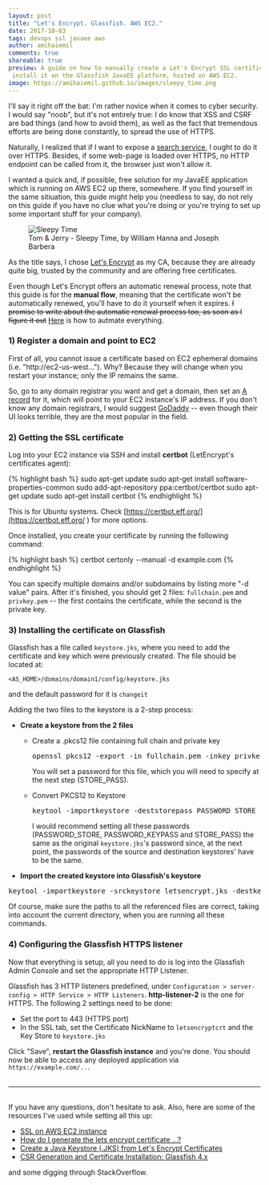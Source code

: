 ```yaml
---
layout: post
title: "Let's Encrypt. Glassfish. AWS EC2."
date: 2017-10-03
tags: devops ssl javaee aws
author: amihaiemil
comments: true
shareable: true
preview: A guide on how to manually create a Let's Encrypt SSL certificate and
 install it on the Glassfish JavaEE platform, hosted on AWS EC2.
image: https://amihaiemil.github.io/images/sleepy_time.png
---
```


I'll say it right off the bat: I'm rather novice when it comes to cyber security.
I would say "noob", but it's not entirely true: I do know that XSS
and CSRF are bad things (and how to avoid them), as well as the fact that tremendous efforts are being done constantly, to spread the use of HTTPS.

Naturally, I realized that if I want to expose a [search service](https://amihaiemil.github.io/2017/05/23/meet-charles-michael.html), I ought to do it
over HTTPS. Besides, if some web-page is loaded over HTTPS, no HTTP endpoint can be called
from it, the browser just won't allow it.

I wanted a quick and, if possible, free solution for my
JavaEE application which is running on AWS EC2 up there, somewhere. If you find yourself in the same sitiuation, this guide might help you (needless to say, do not rely on this guide if you have no clue what you're doing or you're trying to set up some important stuff for your company).

<figure class="articleimg">
 <img src="{{page.image}}" alt="Sleepy Time">
 <figcaption>
 Tom & Jerry - Sleepy Time, by  William Hanna and Joseph Barbera
 </figcaption>
</figure>

As the title says, I chose [Let's Encrypt](https://letsencrypt.org/) as my CA, because they are
already quite big, trusted by the community and are offering free certificates.

Even though Let's Encrypt offers an automatic renewal process, note that this guide is for the **manual flow**, meaning that the certificate won't be automatically renewed, you'll have to do it
yourself when it expires. <strike>I promise to write about the automatic renewal process too, as soon as I figure it out</strike> [Here](https://www.amihaiemil.com/2019/01/23/apache-payara-lets-encrypt.html) is how to autmate everything.

### 1) Register a domain and point to EC2

First of all, you cannot issue a certificate based on EC2 ephemeral domains (i.e. "http://ec2-us-west..."). Why? Because they will change when you restart your instance; only the IP remains the same.

So, go to any domain registrar you want and get a domain, then set an [A record](https://uk.godaddy.com/help/add-an-a-record-19238) for it, which will point to your EC2 instance's IP address. If you don't know any domain registrars, I would suggest [GoDaddy](https://uk.godaddy.com/) -- even though their UI looks terrible, they are the most popular in the field.

### 2) Getting the SSL certificate

Log into your EC2 instance via SSH and install **certbot** (LetEncrypt's certificates agent):

{% highlight bash %}
sudo apt-get update
sudo apt-get install software-properties-common
sudo add-apt-repository ppa:certbot/certbot
sudo apt-get update
sudo apt-get install certbot
{% endhighlight %}

This is for Ubuntu systems. Check [https://certbot.eff.org/](https://certbot.eff.org/ ) for more options.

Once installed, you create your certificate by running the following command:

{% highlight bash %}
certbot certonly --manual -d example.com
{% endhighlight %}

You can specify multiple domains and/or subdomains by listing more "-d value" pairs.
After it's finished, you should get 2 files: ``fullchain.pem`` and ``privkey.pem`` -- the first contains
the certificate, while the second is the private key.

### 3) Installing the certificate on Glassfish

Glassfish has a file called ``keystore.jks``, where you need to add the certificate and key which were previously created. The file should be located at:

``<AS_HOME>/domains/domain1/config/keystore.jks``

and the default password for it is ``changeit``

Adding the two files to the keystore is a 2-step process:

  * **Create a keystore from the 2 files**

    * Create a .pkcs12 file containing full chain and private key
      <pre>openssl pkcs12 -export -in fullchain.pem -inkey privkey.pem -out pkcs.p12 -name letsencryptcrt</pre>

      You will set a password for this file, which you will need to specify at the next step (STORE_PASS).

    * Convert PKCS12 to Keystore
      <pre>keytool -importkeystore -deststorepass PASSWORD_STORE -destkeypass PASSWORD_KEYPASS -destkeystore letsencrypt.jks -srckeystore pkcs.p12 -srcstoretype PKCS12 -srcstorepass STORE_PASS -alias letsencryptcrt</pre>

      I would recommend setting all these passwords (PASSWORD_STORE, PASSWORD_KEYPASS and STORE_PASS) the same as the original ``keystore.jks``'s password since, at the next point, the passwords of the source and destination keystores' have to be the same.

  * **Import the created keystore into Glassfish's keystore**
  <pre>keytool -importkeystore -srckeystore letsencrypt.jks -destkeystore keystore.jks</pre>

Of course, make sure the paths to all the referenced files are correct, taking into account the current directory, when you are running all these commands.

### 4) Configuring the Glassfish HTTPS listener

Now that everything is setup, all you need to do is log into the Glassfish Admin Console and set the
appropriate HTTP Listener.

Glassfish has 3 HTTP listeners predefined, under ``Configuration > server-config > HTTP Service > HTTP Listeners``. <b>http-listener-2</b> is the one for HTTPS. The following 2 settings need to be done:

  * Set the port to 443 (HTTPS port)
  * In the SSL tab, set the Certificate NickName to ``letsencryptcrt`` and the Key Store to ``keystore.jks``

Click "Save", **restart the Glassfish instance** and you're done. You should now be able to access any deployed application via ``https://example.com/...``
<br><br>

---

<br>
If you have any questions, don't hesitate to ask. Also, here are some of the resources I've
used while setting all this up:

 * [SSL on AWS EC2 instance](http://docs.aws.amazon.com/AWSEC2/latest/UserGuide/SSL-on-an-instance.html#ssl_certificate)
 * [How do I generate the lets encrypt certificate ...?](https://community.letsencrypt.org/t/how-do-i-generate-the-lets-encrypt-certificate-and-key-on-my-own-device-more-info-inside/27510)
 * [Create a Java Keystore (.JKS) from Let's Encrypt Certificates](https://maximilian-boehm.com/hp2121/Create-a-Java-Keystore-JKS-from-Let-s-Encrypt-Certificates.htm)
 * [CSR Generation and Certificate Installation: Glassfish 4.x
](https://support.comodo.com/index.php?/Knowledgebase/Article/View/1123/37/csr-generation-and-certificate-installation-glassfish-4x)

and some digging through StackOverflow.
